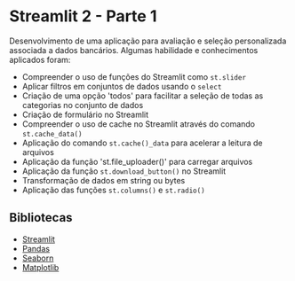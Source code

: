 # Streamlit 2 - Parte 1

Desenvolvimento de uma aplicação para avaliação e seleção personalizada associada a dados bancários. Algumas habilidade e conhecimentos aplicados foram:
- Compreender o uso de funções do Streamlit como `st.slider`
- Aplicar filtros em conjuntos de dados usando o  `select`
- Criação de uma opção 'todos' para facilitar a seleção de todas as categorias no conjunto de dados
- Criação de formulário no Streamlit
- Compreender o uso de cache no Streamlit através do comando `st.cache_data()`
- Aplicação do comando `st.cache()_data` para acelerar a leitura de arquivos
- Aplicação da função 'st.file_uploader()' para carregar arquivos
- Aplicação da função `st.download_button()` no Streamlit
- Transformação de dados em string ou bytes
- Aplicação das funções `st.columns()` e `st.radio()`

## Bibliotecas
- [Streamlit](https://streamlit.io/)
- [Pandas](https://pandas.pydata.org/)
- [Seaborn](https://seaborn.pydata.org/)
- [Matplotlib](https://matplotlib.org/)
